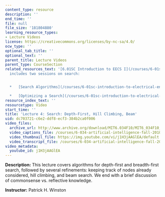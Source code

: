 ```yaml
---
content_type: resource
description: ''
end_time: ''
file: null
file_size: '181804880'
learning_resource_types:
- Lecture Videos
license: https://creativecommons.org/licenses/by-nc-sa/4.0/
ocw_type: ''
optional_tab_title: ''
optional_text: ''
parent_title: Lecture Videos
parent_type: CourseSection
related_resources_text: '[6.01SC Introduction to EECS I](/courses/6-01sc-introduction-to-electrical-engineering-and-computer-science-i-spring-2011/)
  includes two sessions on search:


  *   [Search Algorithms](/courses/6-01sc-introduction-to-electrical-engineering-and-computer-science-i-spring-2011/pages/unit-4-probability-and-planning/search-algorithms)

  *   [Optimizing a Search](/courses/6-01sc-introduction-to-electrical-engineering-and-computer-science-i-spring-2011/pages/unit-4-probability-and-planning/optimizing-a-search)'
resource_index_text: ''
resourcetype: Video
start_time: ''
title: 'Lecture 4: Search: Depth-First, Hill Climbing, Beam'
uid: dc703721-c6e2-ddf8-ecf3-384b2ca0f006
video_files:
  archive_url: http://www.archive.org/download/MIT6.034F10/MIT6_034F10_lec04_300k.mp4
  video_captions_file: /courses/6-034-artificial-intelligence-fall-2010/e39058e630fe5f1f8c012d7c7abe474c_j1H3jAAGlEA.vtt
  video_thumbnail_file: https://img.youtube.com/vi/j1H3jAAGlEA/default.jpg
  video_transcript_file: /courses/6-034-artificial-intelligence-fall-2010/7d217346c7e53dd7a4888198e74899b3_j1H3jAAGlEA.pdf
video_metadata:
  youtube_id: j1H3jAAGlEA
---
```


**Description:** This lecture covers algorithms for depth-first and breadth-first search, followed by several refinements: keeping track of nodes already considered, hill climbing, and beam search. We end with a brief discussion of commonsense vs. reflective knowledge.

**Instructor:** Patrick H. Winston

